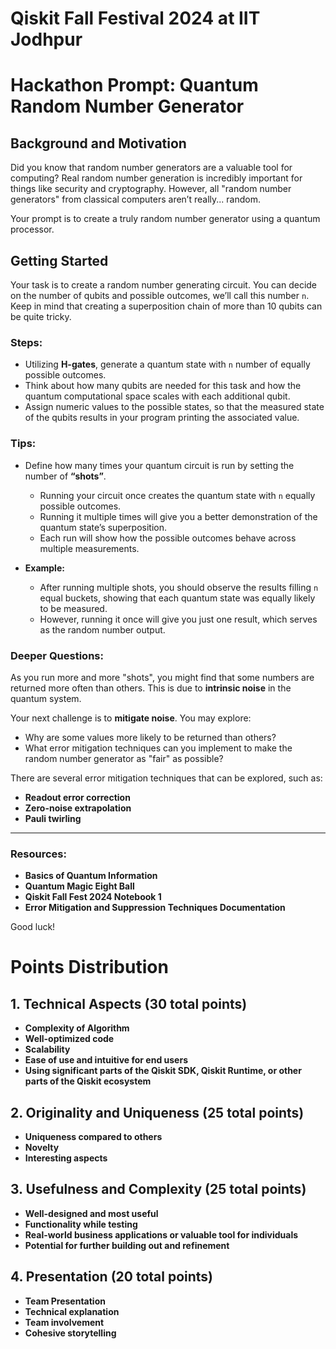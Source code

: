 # Qiskit Fall Festival 2024 at IIT Jodhpur 

# Hackathon Prompt: Quantum Random Number Generator

## Background and Motivation
Did you know that random number generators are a valuable tool for computing? Real random number generation is incredibly important for things like security and cryptography. However, all "random number generators" from classical computers aren’t really... random.

Your prompt is to create a truly random number generator using a quantum processor.

## Getting Started
Your task is to create a random number generating circuit. You can decide on the number of qubits and possible outcomes, we’ll call this number `n`. Keep in mind that creating a superposition chain of more than 10 qubits can be quite tricky.

### Steps:
- Utilizing **H-gates**, generate a quantum state with `n` number of equally possible outcomes.
- Think about how many qubits are needed for this task and how the quantum computational space scales with each additional qubit.
- Assign numeric values to the possible states, so that the measured state of the qubits results in your program printing the associated value.

### Tips:
- Define how many times your quantum circuit is run by setting the number of **“shots”**.
  - Running your circuit once creates the quantum state with `n` equally possible outcomes.
  - Running it multiple times will give you a better demonstration of the quantum state’s superposition.
  - Each run will show how the possible outcomes behave across multiple measurements.

- **Example:**
  - After running multiple shots, you should observe the results filling `n` equal buckets, showing that each quantum state was equally likely to be measured.
  - However, running it once will give you just one result, which serves as the random number output.

### Deeper Questions:
As you run more and more "shots", you might find that some numbers are returned more often than others. This is due to **intrinsic noise** in the quantum system. 

Your next challenge is to **mitigate noise**. You may explore:
- Why are some values more likely to be returned than others?
- What error mitigation techniques can you implement to make the random number generator as "fair" as possible?

There are several error mitigation techniques that can be explored, such as:
- **Readout error correction**
- **Zero-noise extrapolation**
- **Pauli twirling**

---

### Resources:
- **Basics of Quantum Information**
- **Quantum Magic Eight Ball**
- **Qiskit Fall Fest 2024 Notebook 1**
- **Error Mitigation and Suppression Techniques Documentation**


Good luck!


# Points Distribution

## 1. Technical Aspects (30 total points)
- **Complexity of Algorithm**
- **Well-optimized code**
- **Scalability**
- **Ease of use and intuitive for end users**
- **Using significant parts of the Qiskit SDK, Qiskit Runtime, or other parts of the Qiskit ecosystem**

## 2. Originality and Uniqueness (25 total points)
- **Uniqueness compared to others**
- **Novelty**
- **Interesting aspects**

## 3. Usefulness and Complexity (25 total points)
- **Well-designed and most useful**
- **Functionality while testing**
- **Real-world business applications or valuable tool for individuals**
- **Potential for further building out and refinement**

## 4. Presentation (20 total points)
- **Team Presentation**
- **Technical explanation**
- **Team involvement**
- **Cohesive storytelling**
